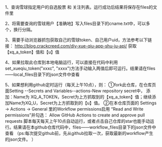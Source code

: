 1、查询雪球指定用户的自选股票 和 关注列表。运行成功后结果将保存在files的文件里

2、将需要查询的雪球用户【准确地】写入files目录下的cname.txt中，可以多个，换行分隔。

3、需要手动浏览器抓包获取自己的雪球token、自己用户uid，方法参考以下链接： http://blog.crackcreed.com/diy-xue-qiu-app-shu-ju-api/ 获取【xq_a_token】值和【u】值

4、如果拉取此仓库到本地电脑运行，可以直接在代码中利用set_xueqiu_token("xxxc", "xxxx")方法手动输入两值后即可运行。结果请在files——local_files目录下的json文件中查看

5、如果想利用github定时运行（每天上午10点），则：
 ①fork此仓库，在仓库页面Setting --Secrets and Variables--actions-New repository secret中， 添加：Name为 XQ_A_TOKEN，Secret为上方抓取到的【xq_a_token】值；继续添加Name为XQ_U，Secret为上方抓取到的【u】值。
 ②在本仓库页面的 Settings -> Actions -> General 里的Workflow permissions启用 “Read and Write permissions”并勾选： Allow GitHub Actions to create and approve pull requests
脚本每天每天上午10点自动运行，或者点击自己仓库的star也能手动运行。结果请在本github仓库代码中，files——workflow_files目录下的json文件中查看
（ps:每次提交github前，先从github拉取一次，获取最新的workflow产生的json文件。 ）
